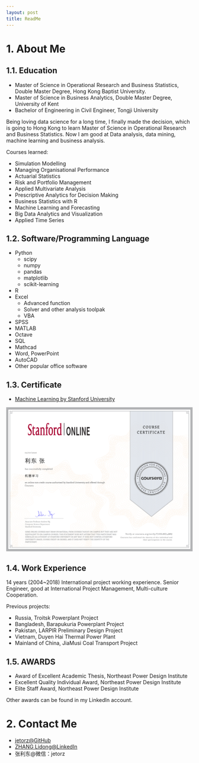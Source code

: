 ```yaml
---
layout: post
title: ReadMe
---
```


# 1. About Me

## 1.1. Education

- Master of Science in Operational Research and Business Statistics, Double Master Degree, Hong Kong Baptist University.
- Master of Science in Business Analytics, Double Master Degree, University of Kent
- Bachelor of Engineering in Civil Engineer, Tongji University

Being loving data science for a long time, I finally made the decision, which is going to Hong Kong to learn Master of Science in Operational Research and Business Statistics. Now I am good at Data analysis, data mining, machine learning and business analysis.

Courses learned:

- Simulation Modelling
- Managing Organisational Performance
- Actuarial Statistics
- Risk and Portfolio Management
- Applied Multivariate Analysis
- Prescriptive Analytics for Decision Making
- Business Statistics with R
- Machine Learning and Forecasting
- Big Data Analytics and Visualization
- Applied Time Series

## 1.2. Software/Programming Language

- Python
  - scipy
  - numpy
  - pandas
  - matplotlib
  - scikit-learning
- R
- Excel
  - Advanced function
  - Solver and other analysis toolpak
  - VBA
- SPSS
- MATLAB
- Octave
- SQL
- Mathcad 
- Word, PowerPoint
- AutoCAD
- Other popular office software

## 1.3. Certificate

- [Machine Learning by Stanford University](https://www.coursera.org/account/accomplishments/verify/T7UH2NE74MRJ)

![](assets\Coursera-Machine-Learning.png)

## 1.4. Work Experience

14 years (2004~2018) International project working experience. Senior Engineer, good at International Project Management, Multi-culture Cooperation. 

Previous projects:

- Russia, Troitsk Powerplant Project
- Bangladesh, Barapukuria Powerplant Project
- Pakistan, LARPIR Preliminary Design Project
- Vietnam, Duyen Hai Thermal Power Plant
- Mainland of China, JiaMusi Coal Transport Project

## 1.5. AWARDS

- Award of Excellent Academic Thesis, Northeast Power Design Institute 
- Excellent Quality Individual Award, Northeast Power Design Institute 
- Elite Staff Award, Northeast Power Design Institute 

Other awards can be found in my LinkedIn account.

# 2. Contact Me

- [jetorz@GitHub](https://github.com/jetorz)
- [ZHANG Lidong@LinkedIn](https://www.linkedin.com/in/zhanglidong/)
- 张利东@微信：jetorz
